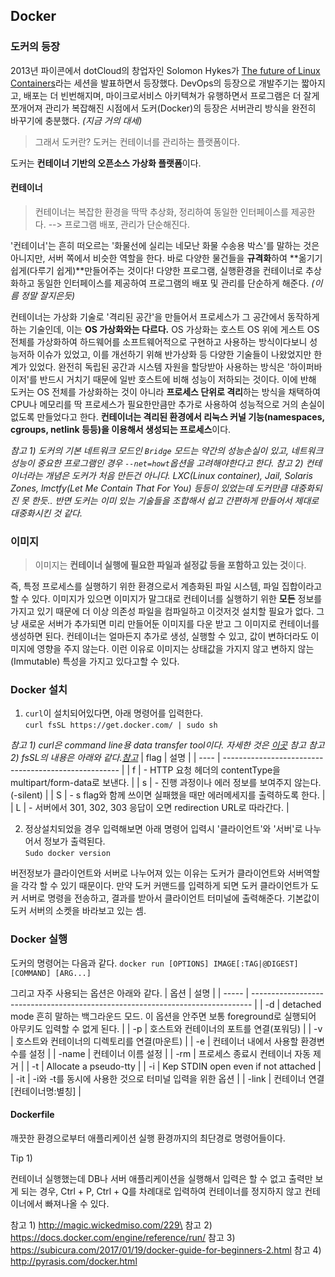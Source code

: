 ## Docker

### 도커의 등장

2013년 파이콘에서 dotCloud의 창업자인 Solomon Hykes가 [The future of Linux Containers](https://www.youtube.com/watch?v=wW9CAH9nSLs&feature=youtu.be)라는 세션을 발표하면서 등장했다.
DevOps의 등장으로 개발주기는 짧아지고, 배포는 더 빈번해지며, 마이크로서비스 아키텍쳐가 유행하면서 프로그램은 더 잘게 쪼개어져 관리가 복잡해진 시점에서 도커(Docker)의 등장은 서버관리 방식을 완전히 바꾸기에 충분했다. _(지금 거의 대세)_

> 그래서 도커란? 도커는 컨테이너를 관리하는 플랫폼이다.

도커는 **컨테이너 기반의 오픈소스 가상화 플랫폼**이다.

#### 컨테이너

> 컨테이너는 복잡한 환경을 딱딱 추상화, 정리하여 동일한 인터페이스를 제공한다. --> 프로그램 배포, 관리가 단순해진다.

'컨테이너'는 흔히 떠오르는 '화물선에 실리는 네모난 화물 수송용 박스'를 말하는 것은 아니지만, 서버 쪽에서 비슷한 역할을 한다. 바로 다양한 물건들을 **규격화**하여 **옮기기 쉽게(다루기 쉽게)**만들어주는 것이다! 다양한 프로그램, 실행환경을 컨테이너로 추상화하고 동일한 인터페이스를 제공하여 프로그램의 배포 및 관리를 단순하게 해준다. _(이름 정말 잘지은듯)_

컨테이너는 가상화 기술로 '격리된 공간'을 만들어서 프로세스가 그 공간에서 동작하게 하는 기술인데, 이는 **OS 가상화와는 다르다.** OS 가상화는 호스트 OS 위에 게스트 OS 전체를 가상화하여 하드웨어를 소프트웨어적으로 구현하고 사용하는 방식이다보니 성능저하 이슈가 있었고, 이를 개선하기 위해 반가상화 등 다양한 기술들이 나왔었지만 한계가 있었다. 완전히 독립된 공간과 시스템 자원을 할당받아 사용하는 방식은 '하이퍼바이저'를 반드시 거치기 때문에 일반 호스트에 비해 성능이 저하되는 것이다. 이에 반해 도커는 OS 전체를 가상화하는 것이 아니라 **프로세스 단위로 격리**하는 방식을 채택하여 CPU나 메모리를 딱 프로세스가 필요한만큼만 추가로 사용하여 성능적으로 거의 손실이 없도록 만들었다고 한다. **컨테이너는 격리된 환경에서 리눅스 커널 기능(namespaces, cgroups, netlink 등등)을 이용해서 생성되는 프로세스**이다.

_참고 1) 도커의 기본 네트워크 모드인 `Bridge` 모드는 약간의 성능손실이 있고, 네트워크 성능이 중요한 프로그램인 경우 `--net=howt`옵션을 고려해야한다고 한다._
_참고 2) 컨테이너라는 개념은 도커가 처음 만든건 아니다. LXC(Linux container), Jail, Solaris Zones, lmctfy(Let Me Contain That For You) 등등이 있었는데 도커만큼 대중화되진 못 한듯.. 반면 도커는 이미 있는 기술들을 조합해서 쉽고 간편하게 만들어서 제대로 대중화시킨 것 같다._

### 이미지

> 이미지는 **컨테이너 실행에 필요한 파일과 설정값 등을 포함하고 있는 것**이다. 

즉, 특정 프로세스를 실행하기 위한 환경으로서 계층화된 파일 시스템, 파일 집합이라고 할 수 있다. 이미지가 있으면 이미지가 말그대로 컨테이너를 실행하기 위한 **모든** 정보를 가지고 있기 때문에 더 이상 의존성 파일을 컴파일하고 이것저것 설치할 필요가 없다. 그냥 새로운 서버가 추가되면 미리 만들어둔 이미지를 다운 받고 그 이미지로 컨테이너를 생성하면 된다. 컨테이너는 얼마든지 추가로 생성, 실행할 수 있고, 값이 변하더라도 이미지에 영향을 주지 않는다. 이런 이유로 이미지는 상태값을 가지지 않고 변하지 않는(Immutable) 특성을 가지고 있다고할 수 있다. 


### Docker 설치

1. `curl`이 설치되어있다면, 아래 명령어를 입력한다. <br>
`curl fsSL https://get.docker.com/ | sudo sh`

*참고 1) curl은 command line용 data transfer tool이다. 자세한 것은 [이곳](http://magic.wickedmiso.com/137) 참고*
*참고 2) fsSL의 내용은 아래와 같다.[참고](https://explainshell.com/explain?cmd=curl+-fsSL+example.org)*
| flag | 설명                                                   |
| ---- | ---------------------------------------------------- |
| f    | - HTTP 요청 헤더의 contentType을 multipart/form-data로 보낸다. |
| s    | - 진행 과정이나 에러 정보를 보여주지 않는다.(-silent)                  |
| S    | - s flag와 함께 쓰이면 실패했을 때만 에러메세지를 출력하도록 한다.            |
| L    | - 서버에서 301, 302, 303 응답이 오면 redirection URL로 따라간다.   |


2. 정상설치되었을 경우 입력해보면 아래 명령어 입력시 '클라이언트'와 '서버'로 나누어서 정보가 출력된다. <br>
`Sudo docker version`

버전정보가 클라이언트와 서버로 나누어져 있는 이유는 도커가 클라이언트와 서버역할을 각각 할 수 있기 때문이다. 만약 도커 커맨드를 입력하게 되면 도커 클라이언트가 도커 서버로 명령을 전송하고, 결과를 받아서 클라이언트 터미널에 출력해준다. 기본값이 도커 서버의 소켓을 바라보고 있는 셈.

### Docker 실행

도커의 명령어는 다음과 같다.
`docker run [OPTIONS] IMAGE[:TAG|@DIGEST] [COMMAND] [ARG...]`

그리고 자주 사용되는 옵션은 아래와 같다.
| 옵션    | 설명                                                                             |
| ----- | ------------------------------------------------------------------------------ |
| -d    | detached mode 흔히 말하는 백그라운드 모드. 이 옵션을 안주면 보통 foreground로 실행되어 아무키도 입력할 수 없게 된다. |
| -p    | 호스트와 컨테이너의 포트를 연결(포워딩)                                                         |
| -v    | 호스트와 컨테이너의 디렉토리를 연결(마운트)                                                       |
| -e    | 컨테이너 내에서 사용할 환경변수를 설정                                                          |
| -name | 컨테이너 이름 설정                                                                     |
| -rm   | 프로세스 종료시 컨테이너 자동 제거                                                            |
| -t    | Allocate a pseudo-tty                                                          |
| -i    | Kep STDIN open even if not attached                                            |
| -it   | -i와 -t를 동시에 사용한 것으로 터미널 입력을 위한 옵션                                              |
| -link | 컨테이너 연결 [컨테이너명:별칭]                                                             |

#### Dockerfile

깨끗한 환경으로부터 애플리케이션 실행 환경까지의 최단경로 명령어들이다.


Tip 1)

컨테이너 실행했는데 DB나 서버 애플리케이션을 실행해서 입력은 할 수 없고 출력만 보게 되는 경우, Ctrl + P, Ctrl + Q를 차례대로 입력하여 컨테이너를 정지하지 않고 컨테이너에서 빠져나올 수 있다.




참고 1) http://magic.wickedmiso.com/229\
참고 2) https://docs.docker.com/engine/reference/run/
참고 3) https://subicura.com/2017/01/19/docker-guide-for-beginners-2.html
참고 4) http://pyrasis.com/docker.html